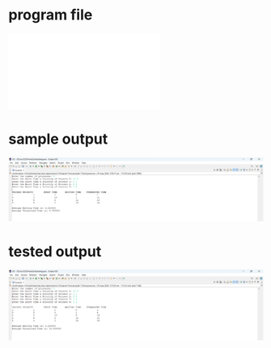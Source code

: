 # program file
![program file](PriorityScheduling_519.java)

# sample output
![sample output](PriorityScheduling_519.png)

# tested output
![tested output](PriorityScheduling_output_519.png)
